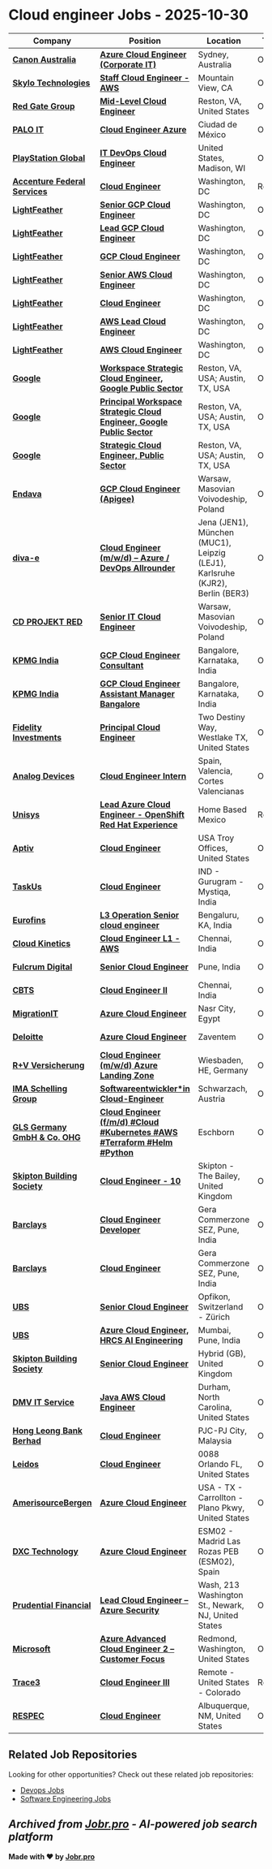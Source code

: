 # Cloud engineer Jobs - 2025-10-30

| Company | Position | Location | Type | Date |
| ------- | -------- | -------- | ---- | ------ |
| **[Canon Australia](https://www.canon.com.au)** | **[Azure Cloud Engineer (Corporate IT)](https://jobr.pro/job/31301517/azure-cloud-engineer-corporate-it?utm_source=github&utm_medium=repo&utm_campaign=github-cloud-engineering-jobs)** | Sydney, Australia | On Site | Oct 30 |
| **[Skylo Technologies](https://www.skylo.tech/)** | **[Staff Cloud Engineer - AWS](https://jobr.pro/job/31285423/staff-cloud-engineer-aws?utm_source=github&utm_medium=repo&utm_campaign=github-cloud-engineering-jobs)** | Mountain View, CA | On Site | Oct 29 |
| **[Red Gate Group](https://www.redgategrp.com)** | **[Mid-Level Cloud Engineer](https://jobr.pro/job/31280543/mid-level-cloud-engineer?utm_source=github&utm_medium=repo&utm_campaign=github-cloud-engineering-jobs)** | Reston, VA, United States | On Site | Oct 29 |
| **[PALO IT](https://www.palo-it.com/)** | **[Cloud Engineer Azure](https://jobr.pro/job/31290499/cloud-engineer-azure?utm_source=github&utm_medium=repo&utm_campaign=github-cloud-engineering-jobs)** | Ciudad de México | On Site | Oct 29 |
| **[PlayStation Global](https://www.playstation.com/)** | **[IT DevOps Cloud Engineer](https://jobr.pro/job/31297494/it-devops-cloud-engineer?utm_source=github&utm_medium=repo&utm_campaign=github-cloud-engineering-jobs)** | United States, Madison, WI | On Site | Oct 29 |
| **[Accenture Federal Services](https://www.accenture.com/)** | **[Cloud Engineer](https://jobr.pro/job/31285201/cloud-engineer?utm_source=github&utm_medium=repo&utm_campaign=github-cloud-engineering-jobs)** | Washington, DC | Remote | Oct 29 |
| **[LightFeather](https://lightfeather.io/)** | **[Senior GCP Cloud Engineer](https://jobr.pro/job/31293869/senior-gcp-cloud-engineer?utm_source=github&utm_medium=repo&utm_campaign=github-cloud-engineering-jobs)** | Washington, DC | On Site | Oct 29 |
| **[LightFeather](https://lightfeather.io/)** | **[Lead GCP Cloud Engineer](https://jobr.pro/job/31293867/lead-gcp-cloud-engineer?utm_source=github&utm_medium=repo&utm_campaign=github-cloud-engineering-jobs)** | Washington, DC | On Site | Oct 29 |
| **[LightFeather](https://lightfeather.io/)** | **[GCP Cloud Engineer](https://jobr.pro/job/31293865/gcp-cloud-engineer?utm_source=github&utm_medium=repo&utm_campaign=github-cloud-engineering-jobs)** | Washington, DC | On Site | Oct 29 |
| **[LightFeather](https://lightfeather.io/)** | **[Senior AWS Cloud Engineer](https://jobr.pro/job/31293868/senior-aws-cloud-engineer?utm_source=github&utm_medium=repo&utm_campaign=github-cloud-engineering-jobs)** | Washington, DC | On Site | Oct 29 |
| **[LightFeather](https://lightfeather.io/)** | **[Cloud Engineer](https://jobr.pro/job/31293861/cloud-engineer?utm_source=github&utm_medium=repo&utm_campaign=github-cloud-engineering-jobs)** | Washington, DC | On Site | Oct 29 |
| **[LightFeather](https://lightfeather.io/)** | **[AWS Lead Cloud Engineer](https://jobr.pro/job/31293860/aws-lead-cloud-engineer?utm_source=github&utm_medium=repo&utm_campaign=github-cloud-engineering-jobs)** | Washington, DC | On Site | Oct 29 |
| **[LightFeather](https://lightfeather.io/)** | **[AWS Cloud Engineer](https://jobr.pro/job/31293859/aws-cloud-engineer?utm_source=github&utm_medium=repo&utm_campaign=github-cloud-engineering-jobs)** | Washington, DC | On Site | Oct 29 |
| **[Google](https://www.google.com/)** | **[Workspace Strategic Cloud Engineer, Google Public Sector](https://jobr.pro/job/31233888/workspace-strategic-cloud-engineer-google-public-sector?utm_source=github&utm_medium=repo&utm_campaign=github-cloud-engineering-jobs)** | Reston, VA, USA; Austin, TX, USA | On Site | Oct 29 |
| **[Google](https://www.google.com/)** | **[Principal Workspace Strategic Cloud Engineer, Google Public Sector](https://jobr.pro/job/31233845/principal-workspace-strategic-cloud-engineer-google-public-sector?utm_source=github&utm_medium=repo&utm_campaign=github-cloud-engineering-jobs)** | Reston, VA, USA; Austin, TX, USA | On Site | Oct 29 |
| **[Google](https://www.google.com/)** | **[Strategic Cloud Engineer, Public Sector](https://jobr.pro/job/31233830/strategic-cloud-engineer-public-sector?utm_source=github&utm_medium=repo&utm_campaign=github-cloud-engineering-jobs)** | Reston, VA, USA; Austin, TX, USA | On Site | Oct 29 |
| **[Endava](https://www.endava.com)** | **[GCP Cloud Engineer (Apigee)](https://jobr.pro/job/31240486/gcp-cloud-engineer-apigee?utm_source=github&utm_medium=repo&utm_campaign=github-cloud-engineering-jobs)** | Warsaw, Masovian Voivodeship, Poland | On Site | Oct 29 |
| **[diva-e](https://www.diva-e.com/)** | **[Cloud Engineer (m/w/d) – Azure / DevOps Allrounder](https://jobr.pro/job/31222968/cloud-engineer-mwd-azure-devops-allrounder?utm_source=github&utm_medium=repo&utm_campaign=github-cloud-engineering-jobs)** | Jena (JEN1), München (MUC1), Leipzig (LEJ1), Karlsruhe (KJR2), Berlin (BER3) | On Site | Oct 29 |
| **[CD PROJEKT RED](https://www.cdprojekt.com/)** | **[Senior IT Cloud Engineer](https://jobr.pro/job/31213680/senior-it-cloud-engineer?utm_source=github&utm_medium=repo&utm_campaign=github-cloud-engineering-jobs)** | Warsaw, Masovian Voivodeship, Poland | On Site | Oct 29 |
| **[KPMG India](https://kpmg.com/)** | **[GCP Cloud Engineer Consultant](https://jobr.pro/job/31234411/gcp-cloud-engineer-consultant?utm_source=github&utm_medium=repo&utm_campaign=github-cloud-engineering-jobs)** | Bangalore, Karnataka, India | On Site | Oct 29 |
| **[KPMG India](https://kpmg.com/)** | **[GCP Cloud Engineer Assistant Manager Bangalore](https://jobr.pro/job/31234412/gcp-cloud-engineer-assistant-manager-bangalore?utm_source=github&utm_medium=repo&utm_campaign=github-cloud-engineering-jobs)** | Bangalore, Karnataka, India | On Site | Oct 29 |
| **[Fidelity Investments](https://www.fidelity.com/)** | **[Principal Cloud Engineer](https://jobr.pro/job/31234432/principal-cloud-engineer?utm_source=github&utm_medium=repo&utm_campaign=github-cloud-engineering-jobs)** | Two Destiny Way, Westlake TX, United States | On Site | Oct 29 |
| **[Analog Devices](https://www.analog.com/)** | **[Cloud Engineer Intern](https://jobr.pro/job/31274702/cloud-engineer-intern?utm_source=github&utm_medium=repo&utm_campaign=github-cloud-engineering-jobs)** | Spain, Valencia, Cortes Valencianas | On Site | Oct 29 |
| **[Unisys](https://www.unisys.com/)** | **[Lead Azure Cloud Engineer - OpenShift Red Hat Experience](https://jobr.pro/job/31277545/lead-azure-cloud-engineer-openshift-red-hat-experience?utm_source=github&utm_medium=repo&utm_campaign=github-cloud-engineering-jobs)** | Home Based Mexico | Remote | Oct 29 |
| **[Aptiv](https://www.aptiv.com/)** | **[Cloud Engineer](https://jobr.pro/job/31277315/cloud-engineer?utm_source=github&utm_medium=repo&utm_campaign=github-cloud-engineering-jobs)** | USA Troy Offices, United States | On Site | Oct 29 |
| **[TaskUs](https://www.taskus.com/)** | **[Cloud Engineer](https://jobr.pro/job/31277902/cloud-engineer?utm_source=github&utm_medium=repo&utm_campaign=github-cloud-engineering-jobs)** | IND - Gurugram - Mystiqa, India | On Site | Oct 29 |
| **[Eurofins](https://www.eurofins.com)** | **[L3 Operation Senior cloud engineer](https://jobr.pro/job/31206756/l3-operation-senior-cloud-engineer?utm_source=github&utm_medium=repo&utm_campaign=github-cloud-engineering-jobs)** | Bengaluru, KA, India | On Site | Oct 28 |
| **[Cloud Kinetics](https://www.cloud-kinetics.com/)** | **[Cloud Engineer L1 - AWS](https://jobr.pro/job/31155617/cloud-engineer-l1-aws?utm_source=github&utm_medium=repo&utm_campaign=github-cloud-engineering-jobs)** | Chennai, India | On Site | Oct 28 |
| **[Fulcrum Digital](https://fulcrumdigital.com/)** | **[Senior Cloud Engineer](https://jobr.pro/job/31152105/senior-cloud-engineer?utm_source=github&utm_medium=repo&utm_campaign=github-cloud-engineering-jobs)** | Pune, India | On Site | Oct 28 |
| **[CBTS](https://www.cbts.com/)** | **[Cloud Engineer II](https://jobr.pro/job/31223008/cloud-engineer-ii?utm_source=github&utm_medium=repo&utm_campaign=github-cloud-engineering-jobs)** | Chennai, India | On Site | Oct 28 |
| **[MigrationIT](https://www.migrationit.com/)** | **[Azure Cloud Engineer](https://jobr.pro/job/31149482/azure-cloud-engineer?utm_source=github&utm_medium=repo&utm_campaign=github-cloud-engineering-jobs)** | Nasr City, Egypt | On Site | Oct 28 |
| **[Deloitte](https://www.deloitte.com/)** | **[Azure Cloud Engineer](https://jobr.pro/job/31148231/azure-cloud-engineer?utm_source=github&utm_medium=repo&utm_campaign=github-cloud-engineering-jobs)** | Zaventem | On Site | Oct 28 |
| **[R+V Versicherung](https://www.ruv.de)** | **[Cloud Engineer (m/w/d) Azure Landing Zone](https://jobr.pro/job/31146869/cloud-engineer-mwd-azure-landing-zone?utm_source=github&utm_medium=repo&utm_campaign=github-cloud-engineering-jobs)** | Wiesbaden, HE, Germany | On Site | Oct 28 |
| **[IMA Schelling Group](https://www.imaschelling.com)** | **[Softwareentwickler*in Cloud-Engineer](https://jobr.pro/job/31142958/softwareentwicklerin-cloud-engineer?utm_source=github&utm_medium=repo&utm_campaign=github-cloud-engineering-jobs)** | Schwarzach, Austria | On Site | Oct 28 |
| **[GLS Germany GmbH & Co. OHG](https://gls-group.eu/)** | **[Cloud Engineer (f/m/d) #Cloud #Kubernetes #AWS #Terraform #Helm #Python](https://jobr.pro/job/31135076/cloud-engineer-fmd-cloud-kubernetes-aws-terraform-helm-python?utm_source=github&utm_medium=repo&utm_campaign=github-cloud-engineering-jobs)** | Eschborn | On Site | Oct 28 |
| **[Skipton Building Society](https://www.skipton.co.uk/)** | **[Cloud Engineer - 10](https://jobr.pro/job/31153271/cloud-engineer-10?utm_source=github&utm_medium=repo&utm_campaign=github-cloud-engineering-jobs)** | Skipton - The Bailey, United Kingdom | On Site | Oct 28 |
| **[Barclays](https://home.barclays/)** | **[Cloud Engineer Developer](https://jobr.pro/job/31167582/cloud-engineer-developer?utm_source=github&utm_medium=repo&utm_campaign=github-cloud-engineering-jobs)** | Gera Commerzone SEZ, Pune, India | On Site | Oct 28 |
| **[Barclays](https://home.barclays/)** | **[Cloud Engineer](https://jobr.pro/job/31167559/cloud-engineer?utm_source=github&utm_medium=repo&utm_campaign=github-cloud-engineering-jobs)** | Gera Commerzone SEZ, Pune, India | On Site | Oct 28 |
| **[UBS](https://www.ubs.com/)** | **[Senior Cloud Engineer](https://jobr.pro/job/31152428/senior-cloud-engineer?utm_source=github&utm_medium=repo&utm_campaign=github-cloud-engineering-jobs)** | Opfikon, Switzerland - Zürich | On Site | Oct 28 |
| **[UBS](https://www.ubs.com/)** | **[Azure Cloud Engineer, HRCS AI Engineering](https://jobr.pro/job/31152406/azure-cloud-engineer-hrcs-ai-engineering?utm_source=github&utm_medium=repo&utm_campaign=github-cloud-engineering-jobs)** | Mumbai, Pune, India | On Site | Oct 28 |
| **[Skipton Building Society](https://www.skipton.co.uk/)** | **[Senior Cloud Engineer](https://jobr.pro/job/31153277/senior-cloud-engineer?utm_source=github&utm_medium=repo&utm_campaign=github-cloud-engineering-jobs)** | Hybrid (GB), United Kingdom | On Site | Oct 28 |
| **[DMV IT Service](https://www.dmvitservice.com/)** | **[Java AWS Cloud Engineer](https://jobr.pro/job/31156875/java-aws-cloud-engineer?utm_source=github&utm_medium=repo&utm_campaign=github-cloud-engineering-jobs)** | Durham, North Carolina, United States | On Site | Oct 28 |
| **[Hong Leong Bank Berhad](https://www.hlb.com.my/)** | **[Cloud Engineer](https://jobr.pro/job/31179305/cloud-engineer?utm_source=github&utm_medium=repo&utm_campaign=github-cloud-engineering-jobs)** | PJC-PJ City, Malaysia | On Site | Oct 28 |
| **[Leidos](https://www.leidos.com/)** | **[Cloud Engineer](https://jobr.pro/job/31186044/cloud-engineer?utm_source=github&utm_medium=repo&utm_campaign=github-cloud-engineering-jobs)** | 0088 Orlando FL, United States | On Site | Oct 28 |
| **[AmerisourceBergen](https://www.amerisourcebergen.com/)** | **[Azure Cloud Engineer](https://jobr.pro/job/31185704/azure-cloud-engineer?utm_source=github&utm_medium=repo&utm_campaign=github-cloud-engineering-jobs)** | USA - TX - Carrollton - Plano Pkwy, United States | On Site | Oct 28 |
| **[DXC Technology](https://dxc.com/)** | **[Azure Cloud Engineer](https://jobr.pro/job/31189800/azure-cloud-engineer?utm_source=github&utm_medium=repo&utm_campaign=github-cloud-engineering-jobs)** | ESM02 - Madrid Las Rozas PEB (ESM02), Spain | On Site | Oct 28 |
| **[Prudential Financial](https://www.prudential.com/)** | **[Lead Cloud Engineer – Azure Security](https://jobr.pro/job/31190172/lead-cloud-engineer-azure-security?utm_source=github&utm_medium=repo&utm_campaign=github-cloud-engineering-jobs)** | Wash, 213 Washington St., Newark, NJ, United States | On Site | Oct 28 |
| **[Microsoft](https://www.microsoft.com/)** | **[Azure Advanced Cloud Engineer 2 – Customer Focus](https://jobr.pro/job/31142221/azure-advanced-cloud-engineer-2-customer-focus?utm_source=github&utm_medium=repo&utm_campaign=github-cloud-engineering-jobs)** | Redmond, Washington, United States | On Site | Oct 27 |
| **[Trace3](https://www.trace3.com/)** | **[Cloud Engineer III](https://jobr.pro/job/31105827/cloud-engineer-iii?utm_source=github&utm_medium=repo&utm_campaign=github-cloud-engineering-jobs)** | Remote - United States - Colorado | Remote | Oct 27 |
| **[RESPEC](https://www.respec.com)** | **[Cloud Engineer](https://jobr.pro/job/31097946/cloud-engineer?utm_source=github&utm_medium=repo&utm_campaign=github-cloud-engineering-jobs)** | Albuquerque, NM, United States | On Site | Oct 27 |

## Related Job Repositories

Looking for other opportunities? Check out these related job repositories:

- [Devops Jobs](https://github.com/jobs-jobr-pro/DevOps-Jobs)
- [Software Engineering Jobs](https://github.com/jobs-jobr-pro/Software-Engineering-Jobs)



*Archived from [Jobr.pro](https://jobr.pro?utm_source=github&utm_medium=repo&utm_campaign=github-cloud-engineering-jobs) - AI-powered job search platform*
---

**Made with ❤️ by [Jobr.pro](https://jobr.pro?utm_source=github&utm_medium=repo&utm_campaign=github-cloud-engineering-jobs)**
